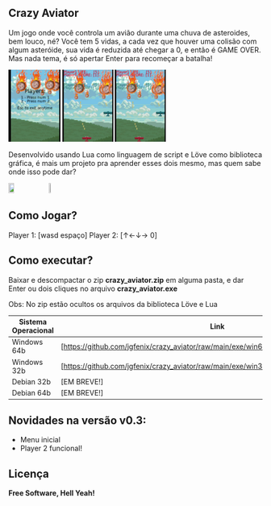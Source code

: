 ## Crazy Aviator

Um jogo onde você controla um avião durante uma chuva de asteroides, bem louco, né?
Você tem 5 vidas, a cada vez que houver uma colisão com algum asteróide, sua vida é reduzida até chegar a 0, e então é GAME OVER. Mas nada tema, é só apertar Enter para recomeçar a batalha!

<img src="https://github.com/jgfenix/crazy_aviator/raw/main/git-images/menu_screenshot.png" width=20.4%>  <img src="https://github.com/jgfenix/crazy_aviator/raw/main/git-images/two_players_screenshot.png" width=20%>  <img src="https://github.com/jgfenix/crazy_aviator/raw/main/git-images/two_players_screenshot.png" width=20%>

Desenvolvido usando Lua como linguagem de script e Löve como biblioteca gráfica, é mais um projeto pra aprender esses dois mesmo, mas quem sabe onde isso pode dar?

<a href="https://love2d.org/"><img src="https://love2d.org/style/logo.png" width=15% height=15%></a>
<a href="https://love2d.org/"><img src="https://www.lua.org/images/logo.gif" width=5% height=5%></a>

## Como Jogar?
Player 1: [wasd espaço]
Player 2: [↑←↓→ 0]

## Como executar?
Baixar e descompactar o zip **crazy_aviator.zip** em alguma pasta, e dar Enter ou dois cliques no arquivo **crazy_aviator.exe**

Obs: No zip estão ocultos os arquivos da biblioteca Löve e Lua

| Sistema Operacional | Link |
| ------ | ------ |
| Windows 64b | [https://github.com/jgfenix/crazy_aviator/raw/main/exe/win64/crazy_aviator/crazy_aviator.zip] |
| Windows 32b | [https://github.com/jgfenix/crazy_aviator/raw/main/exe/win32/crazy_aviator/crazy_aviator.zip] |
| Debian 32b  | [EM BREVE!] |
| Debian 64b  | [EM BREVE!] |

## Novidades na versão v0.3:
- Menu inicial
- Player 2 funcional!
## Licença

**Free Software, Hell Yeah!**
